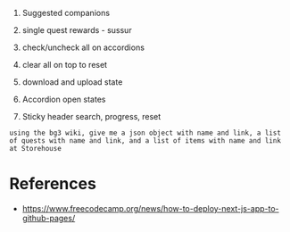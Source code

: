 1. Suggested companions
2. single quest rewards - sussur
3. check/uncheck all on accordions
4. clear all on top to reset
5. download and upload state

6. Accordion open states
7. Sticky header search, progress, reset

```
using the bg3 wiki, give me a json object with name and link, a list of quests with name and link, and a list of items with name and link at Storehouse
```

# References

-   https://www.freecodecamp.org/news/how-to-deploy-next-js-app-to-github-pages/
